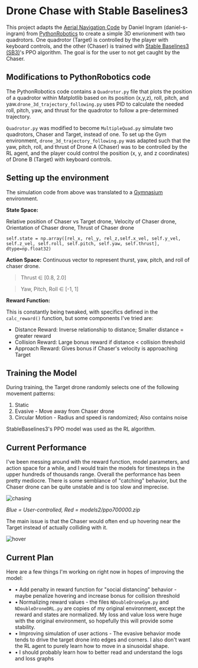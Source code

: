 # Drone Chase with Stable Baselines3

This project adapts the [Aerial Navigation Code](https://github.com/AtsushiSakai/PythonRobotics/tree/master/AerialNavigation/drone_3d_trajectory_following) by Daniel Ingram (daniel-s-ingram) from [PythonRobotics](atsushisakai.github.io/PythonRobotics/) to create a simple 3D envrionment with two quadrotors. One quadrotor (Target) is controlled by the player with keyboard controls, and the other (Chaser) is trained with [Stable Baselines3 (SB3)](https://stable-baselines3.readthedocs.io/en/master/modules/ppo.html)'s PPO algorithm. The goal is for the user to not get caught by the Chaser.  

## Modifications to PythonRobotics code
The PythonRobotics code contains a `Quadrotor.py` file that plots the position of a quadrotor within Matplotlib based on its position (x,y,z), roll, pitch, and yaw.`drone_3d_trajectory_following.py` uses PID to calculate the needed roll, pitch, yaw, and thrust for the quadrotor to follow a pre-determined trajectory.

`Quadrotor.py` was modified to become `MultipleQuad.py` simulate two quadrotors, Chaser and Target, instead of one. To set up the Gym environment, `drone_3d_trajectory_following.py` was adapted such that the yaw, pitch, roll, and thrust of Drone A (Chaser) was to be controlled by the RL agent, and the player could control the position (x, y, and z coordinates) of Drone B (Target) with keyboard controls.

## Setting up the environment
The simulation code from above was translated to a [Gymnasium](https://gymnasium.farama.org/) environment. 

**State Space:** 

Relative position of Chaser vs Target drone, Velocity of Chaser drone, Orientation of Chaser drone, Thrust of Chaser drone

`self.state = np.array([rel_x, rel_y, rel_z,self.x_vel, self.y_vel, self.z_vel, self.roll, self.pitch, self.yaw, self.thrust], dtype=np.float32)`

**Action Space:** Continuous vector to represent thurst, yaw, pitch, and roll of chaser drone. 

> Thrust ∈ [0.8, 2.0]

> Yaw, Pitch, Roll ∈ [-1, 1]

**Reward Function:** 

This is constantly being tweaked, with specifics defined in the `calc_reward()` function, but some components I've tried are:
- Distance Reward: Inverse relationship to distance; Smaller distance = greater reward
- Collision Reward: Large bonus reward if distance < collision threshold
- Approach Reward: Gives bonus if Chaser's velocity is approaching Target



## Training the Model
During training, the Target drone randomly selects one of the following movement patterns:
1. Static
2. Evasive - Move away from Chaser drone
3. Circular Motion - Radius and speed is randomized; Also contains noise

StableBaselines3's PPO model was used as the RL algorithm. 

## Current Performance

I've been messing around with the reward function, model parameters, and action space for a while, and I would train the models for timesteps in the upper hundreds of thousands range. Overall the performance has been pretty mediocre. There is some semblance of "catching" behavior, but the Chaser drone can be quite unstable and is too slow and imprecise. 

![chasing](https://github.com/user-attachments/assets/21df01d2-3711-4e20-be84-63bb8006d81f)

_Blue = User-controlled, Red = models2/ppo700000.zip_


The main issue is that the Chaser would often end up hovering near the Target instead of actually colliding with it. 

![hover](https://github.com/user-attachments/assets/6688b22e-d348-4eda-ba4e-c4d236fdfafc)


## Current Plan
Here are a few things I'm working on right now in hopes of improving the model:
- • Add penalty in reward function for "social distancing" behavior - maybe penalize hovering and increase bonus for collision threshold
- • Normalizing reward values - the files `NDoubleDroneGym.py` and `NDoubleDroneDRL.py` are copies of my original environment, except the reward and states are normalized. My loss and value loss were huge with the original environment, so hopefully this will provide some stability. 
- • Improving simulation of user actions - The evasive behavior mode tends to drive the target drone into edges and corners. I also don't want the RL agent to purely learn how to move in a sinusoidal shape.
- • I should probably learn how to better read and understand the logs and loss graphs

